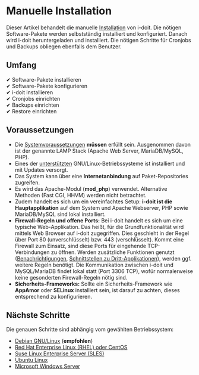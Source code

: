 # Manuelle Installation
Dieser Artikel behandelt die manuelle [Installation](../index.md) von i-doit. Die nötigen Software-Pakete werden selbstständig installiert und konfiguriert. Danach wird i-doit heruntergeladen und installiert. Die nötigen Schritte für Cronjobs und Backups obliegen ebenfalls dem Benutzer.

Umfang
------

✔ Software-Pakete installieren  
✔ Software-Pakete konfigurieren  
✔ i-doit installieren  
✔ Cronjobs einrichten  
✔ Backups einrichten  
✔ Restore einrichten

Voraussetzungen
---------------

*   Die [Systemvoraussetzungen](../systemvoraussetzungen.md) **müssen** erfüllt sein. Ausgenommen davon ist der genannte LAMP Stack (Apache Web Server, MariaDB/MySQL, PHP).
*   Eines der [unterstützten](../systemvoraussetzungen.md) GNU/Linux-Betriebssysteme ist installiert und mit Updates versorgt.
*   Das System kann über eine **Internetanbindung** auf Paket-Repositories zugreifen.
*   Es wird das Apache-Modul (**mod_php**) verwendet. Alternative Methoden (Fast CGI, HHVM) werden nicht betrachtet.
*   Zudem handelt es sich um ein vereinfachtes Setup: **i-doit ist die Hauptapplikation** auf dem System und Apache Webserver, PHP sowie MariaDB/MySQL sind lokal installiert.
*   **Firewall-Regeln und offene Ports:** Bei i-doit handelt es sich um eine typische Web-Applikation. Das heißt, für die Grundfunktionalität wird mittels Web Browser auf i-doit zugegriffen. Dies geschieht in der Regel über Port 80 (unverschlüsselt) bzw. 443 (verschlüsselt). Kommt eine Firewall zum Einsatz, sind diese Ports für eingehende TCP-Verbindungen zu öffnen. Werden zusätzliche Funktionen genutzt ([Benachrichtigungen](../../auswertungen/benachrichtigungen.md), [Schnittstellen zu Dritt-Applikationen](../../automatisierung-und-integration/index.md)), werden ggf. weitere Regeln benötigt. Die Kommunikation zwischen i-doit und MySQL/MariaDB findet lokal statt (Port 3306 TCP), wofür normalerweise keine gesonderten Firewall-Regeln nötig sind.
*   **Sicherheits-Frameworks:** Sollte ein Sicherheits-Framework wie **AppAmor** oder **SELinux** installiert sein, ist darauf zu achten, dieses entsprechend zu konfigurieren.

Nächste Schritte
----------------

Die genauen Schritte sind abhängig vom gewählten Betriebssystem:

*   [Debian GNU/Linux](../manuelle-installation/debian.md) (**empfohlen**)
*   [Red Hat Enterprise Linux (RHEL) oder CentOS](../manuelle-installation/red-hat-enterprise-linux/index.md)
*   [Suse Linux Enterprise Server (SLES)](../manuelle-installation/suse-linux-enterprise-server.md)
*   [Ubuntu Linux](../manuelle-installation/ubuntu-linux/index.md)
*   [Microsoft Windows Server](../manuelle-installation/microsoft-windows-server.md)